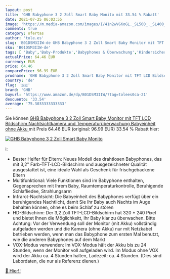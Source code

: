 ```yaml
---
layout: post
title: 'GHB Babyphone 3 2 Zoll Smart Baby Monito mit 33.54 % Rabatt'
date: 2021-07-25 06:03:55
image: 'https://m.media-amazon.com/images/I/41n2wVGKoGL._SL500_._SL400_.jpg'
comments: true
category: ofertas
author: 'tole.es'
slug: 'B01DSM3IIW-de GHB Babyphone 3 2 Zoll Smart Baby Monitor mit TFT LCD...'
sku: 'B01DSM3IIW-de'
tags: [ 'Baby','Baby-Produkte','Babyphones & Überwachung','Kindersicherheit','ghb', ]
actualPrice: 64.46 EUR
currency: EUR
price: 64.46
comparePrice: 96.99 EUR
prodname: 'GHB Babyphone 3 2 Zoll Smart Baby Monitor mit TFT LCD Bildschirm Nachtsichtkamera und Temperaturüberwachung  Babyeinheit ohne Akku '
country: 'de'
flag: '🇩🇪'
brand: 'GHB'
buyurl: 'https://www.amazon.de/dp/B01DSM3IIW/?tag=tolees0ca-21'
descuento: '33.54'
average: '75.3033333333333'
---
```


Sie können [GHB Babyphone 3 2 Zoll Smart Baby Monitor mit TFT LCD Bildschirm Nachtsichtkamera und Temperaturüberwachung  Babyeinheit ohne Akku ](https://www.amazon.de/dp/B01DSM3IIW/?tag=tolees0ca-21) mit Preis 64.46 EUR (original: 96.99 EUR) 33.54 % Rabatt hier:

[![GHB Babyphone 3 2 Zoll Smart Baby Monito](https://m.media-amazon.com/images/I/41n2wVGKoGL._SL500_._SL400_.jpg)](https://www.amazon.de/dp/B01DSM3IIW/?tag=tolees0ca-21)

ℹ️:

- Bester Helfer für Eltern: Neues Modell des drahtlosen Babyphones, das mit 3,2" Farb-TFT-LCD-Bildschirm und ausgezeichneter Qualität ausgestattet ist, eine ideale Wahl als Geschenk für frischgebackene Eltern
- Multifunktional: Viele Funktionen sind im Babyphone enthalten, Gegensprechen mit Ihrem Baby, Raumtemperaturkontrolle, Beruhigende Schlafliedee, Strahlungsarm
- Infrarot-Nachtsicht: Die Babyeinheit des Babyphones verfügt über ein beruhigendes Nachtlicht, damit Sie Ihr Baby auch Nachts im Auge behalten können, ohne es beim Schlaf zu stören
- HD-Bildschirm: Der 3,2 Zoll TFT-LCD-Bildschirm hat 320 * 240 Pixel und bietet Ihnen die Möglichkeitt, Ihr Baby klar zu überwachen. Bitte Achtung: Vor der Verwendung soll der Monitor (mit Akku) vollständig aufgeladen werden und die Kamera (ohne Akku) nur mit Netzkabel betrieben werden, wenn man das Babyphone zum ersten Mal benutzt, wie die anderen Babyphones auf dem Markt
- VOX-Modus verwenden: Im VOX-Modus hält der Akku bis zu 24 Stunden, wenn der Monitor voll aufgeladen wird. Im Modus ohne VOX wird der Akku ca. 4 Stunden halten, Ladezeit: ca. 4 Stunden. (Dies sind Labordaten, die nur als Referenz dienen.)

[🛒 Hier!!](https://www.amazon.de/dp/B01DSM3IIW/?tag=tolees0ca-21)
